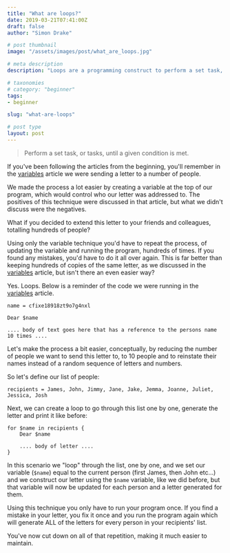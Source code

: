 ```yaml
---
title: "What are loops?"
date: 2019-03-21T07:41:00Z
draft: false
author: "Simon Drake"

# post thumbnail
image: "/assets/images/post/what_are_loops.jpg"

# meta description
description: "Loops are a programming construct to perform a set task, or group of tasks until a given condition is met."

# taxonomies
# category: "beginner"
tags:
- beginner

slug: "what-are-loops"

# post type
layout: post
---
```


> Perform a set task, or tasks, until a given condition is met.

If you've been following the articles from the beginning, you'll remember in the [variables](https://codetips.co.uk/beginner/what-is-a-variable/) article we were sending a letter to a number of people.

We made the process a lot easier by creating a variable at the top of our program, which would control who our letter was addressed to. The positives of this technique were discussed in that article, but what we didn't discuss were the negatives.

What if you decided to extend this letter to your friends and colleagues, totalling hundreds of people?

Using only the variable technique you'd have to repeat the process, of updating the variable and running the program, hundreds of times. If you found any mistakes, you'd have to do it all over again. This is far better than keeping hundreds of copies of the same letter, as we discussed in the [variables](https://codetips.co.uk/beginner/what-is-a-variable/) article, but isn't there an even easier way?

Yes. Loops. Below is a reminder of the code we were running in the [variables](https://codetips.co.uk/beginner/what-is-a-variable/) article.

```
name = cfixe18918zt9o7g4nxl

Dear $name

.... body of text goes here that has a reference to the persons name 10 times ....
```

Let's make the process a bit easier, conceptually, by reducing the number of people we want to send this letter to, to 10 people and to reinstate their names instead of a random sequence of letters and numbers.

So let's define our list of people:

```
recipients = James, John, Jimmy, Jane, Jake, Jemma, Joanne, Juliet, Jessica, Josh
```

Next, we can create a loop to go through this list one by one, generate the letter and print it like before:

```
for $name in recipients {
    Dear $name

    .... body of letter ....
}
```

In this scenario we "loop" through the list, one by one, and we set our variable (`$name`) equal to the current person (first James, then John etc...) and we construct our letter using the `$name` variable, like we did before, but that variable will now be updated for each person and a letter generated for them.

Using this technique you only have to run your program once. If you find a mistake in your letter, you fix it once and you run the program again which will generate ALL of the letters for every person in your recipients' list.

You've now cut down on all of that repetition, making it much easier to maintain.

